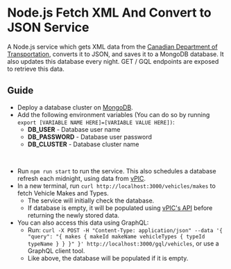 # Node.js Fetch XML And Convert to JSON Service

A Node.js service which gets XML data from the [Canadian Department of Transportation](https://vpic.nhtsa.dot.gov/api), converts it to JSON, and saves it to a MongoDB database. It also updates this database every night. GET / GQL endpoints are exposed to retrieve this data.

## Guide
* Deploy a database cluster on [MongoDB](https://www.mongodb.com/).
* Add the following environment variables (You can do so by running `export [VARIABLE NAME HERE]=[VARIABLE VALUE HERE])`:
    * **DB_USER** - Database user name
    * **DB_PASSWORD** - Database user password
    * **DB_CLUSTER** - Database cluster name

<br />

* Run `npm run start` to run the service. This also schedules a database refresh each midnight, using data from [vPIC](https://vpic.nhtsa.dot.gov/api).
* In a new terminal, run `curl http://localhost:3000/vehicles/makes` to fetch Vehicle Makes and Types.
  * The service will initially check the database.
  * If database is empty, it will be populated using [vPIC's API](https://vpic.nhtsa.dot.gov/api) before returning the newly stored data.
* You can also access this data using GraphQL:
  * Run: `curl -X POST -H "Content-Type: application/json" --data '{ "query": "{ makes { makeId makeName vehicleTypes { typeId typeName } } }" }' http://localhost:3000/gql/vehicles`, or use a GraphQL client tool.
  * Like above, the database will be populated if it is empty.
